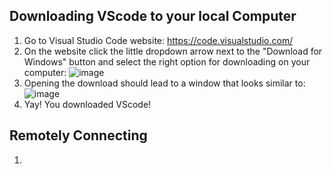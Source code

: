 ## Downloading VScode to your local Computer
  1) Go to Visual Studio Code website: https://code.visualstudio.com/
  2) On the website click the little dropdown arrow next to the "Download for Windows" button and select the right option for downloading on your computer:
    ![image](https://user-images.githubusercontent.com/108198218/212444650-1e5607ba-b6d9-48e6-8884-629341686f60.png)
  3) Opening the download should lead to a window that looks similar to:
    ![image](https://user-images.githubusercontent.com/108198218/212445020-9bfdaa30-b67b-4335-9191-2277ff634cb8.png)
  4) Yay! You downloaded VScode!

## Remotely Connecting
  1)
